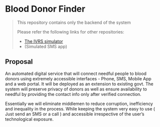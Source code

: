 # Blood Donor Finder

> This repository contains only the backend of the system
>
> Please refer the following links for other repositories:  
> * [The IVRS simulator](https://github.com/pranav-cpy/Dialer)
> * (Simulated SMS app) 

## Proposal

An automated digital service that will connect needful people to
blood donors using extremely accessible interfaces - Phone, SMS,
Mobile App and a web portal. It will be deployed as an extension 
to existing govt. The system will preserve privacy of donors as 
well as ensure availability to needful by providing the contact 
info only after verified connection.


Essentially we will eliminate middlemen to reduce corruption, 
inefficiency and inequality in the process. While keeping the 
system very easy to use ( Just send an SMS or a call ) and 
accessible irrespective of the user’s technological exposure.

